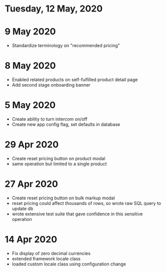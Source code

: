 # Tuesday, 12 May, 2020

# 9 May 2020

- Standardize terminology on "recommended pricing"

# 8 May 2020

- Enabled related products on self-fulfilled product detail page
- Add second stage onboarding banner

# 5 May 2020

- Create ability to turn intercom on/off
- Create new app config flag, set defaults in database

# 29 Apr 2020

- Create reset pricing button on product modal
- same operation but limited to a single product

# 27 Apr 2020

- Create reset pricing button on bulk markup modal
- reset pricing could affect thousands of rows, so wrote raw SQL query to update db
- wrote extensive test suite that gave confidence in this sensitive operation

# 14 Apr 2020

- Fix display of zero decimal currencies
- extended framework locale class
- loaded custom locale class using configuration change
